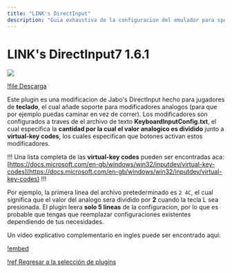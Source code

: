 ```yaml
---
title: "LINK's DirectInput"
description: "Guia exhaustiva de la configuracion del emulador para speedruns de Super Mario 64" 
---
```


# LINK's DirectInput7 1.6.1

![](./img/keyboardinput.png)

[!file Descarga](https://www.mediafire.com/file/vtr2wup8d9l664l/KeyboardInput.zip/file)

Este plugin es una modificacion de Jabo's DirectInput hecho para jugadores de **teclado**, el cual añade soporte para modificadores analogos (para que por ejemplo puedas caminar en vez de correr). Los modificadores son configurados a traves de el archivo de texto **KeyboardInputConfig.txt**, el cual especifica la **cantidad por la cual el valor analogico es dividido** junto a **virtual-key codes**, los cuales especifican que botones activan estos modificadores.

!!!
Una lista completa de las **virtual-key codes** pueden ser encontradas aca: [https://docs.microsoft.com/en-gb/windows/win32/inputdev/virtual-key-codes](https://docs.microsoft.com/en-gb/windows/win32/inputdev/virtual-key-codes)
!!!

Por ejemplo, la primera linea del archivo pretederminado es `2 4C`, el cual significa que el valor del analogo sera dividido por **2** cuando la tecla L sea presionada. El plugin leera **solo 5 lineas** de la configuracion, por lo que es probable que tengas que reemplazar configuraciones existentes dependiendo de tus necesidades.

Un video explicativo complementario en ingles puede ser encontrado aqui:

[!embed](https://www.youtube.com/embed/pwsz8ak65N0?start=142)

[!ref Regresar a la selección de plugins](plugin_setup.md#selección-de-plugins)

